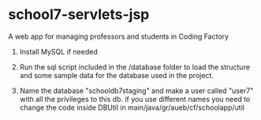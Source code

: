 # school7-servlets-jsp
A web app for managing professors and students in Coding Factory

1. 	Install MySQL if needed

2. 	Run the sql script included in the /database folder 
   	to load the structure and some sample data for the
   	database used in the project.

3. 	Name the database "schooldb7staging" and make a user 	called       	"user7" with all the privileges to this 	db. if you use 	different names you need to change the 	code inside DBUtil
	in main/java/gr/aueb/cf/schoolapp/util
	 
